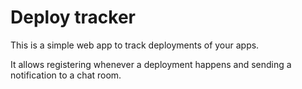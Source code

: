 # Deploy tracker

This is a simple web app to track deployments of your apps.

It allows registering whenever a deployment happens and sending a notification
to a chat room.
